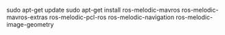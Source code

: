 sudo apt-get update
sudo apt-get install ros-melodic-mavros ros-melodic-mavros-extras ros-melodic-pcl-ros ros-melodic-navigation ros-melodic-image-geometry
